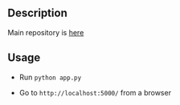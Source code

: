 ## Description

Main repository is [here](https://github.com/dscpesu/recipe-viewer)

## Usage

- Run `python app.py`

- Go to `http://localhost:5000/` from a browser
